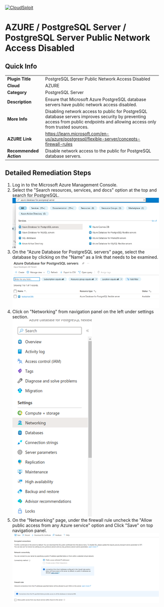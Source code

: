 [![CloudSploit](https://cloudsploit.com/img/logo-new-big-text-100.png "CloudSploit")](https://cloudsploit.com)

# AZURE / PostgreSQL Server / PostgreSQL Server Public Network Access Disabled

## Quick Info

| | |
|-|-|
| **Plugin Title** | PostgreSQL Server Public Network Access Disabled |
| **Cloud** | AZURE |
| **Category** | PostgreSQL Server |
| **Description** | Ensure that Microsoft Azure PostgreSQL database servers have public network access disabled. |
| **More Info** | Disabling network access to public for PostgreSQL database servers improves security by preventing access from public endpoints and allowing access only from trusted sources. |
| **AZURE Link** | https://learn.microsoft.com/en-us/azure/postgresql/flexible-server/concepts-firewall-rules |
| **Recommended Action** | Disable network access to the public for PostgreSQL database servers. |

## Detailed Remediation Steps
1. Log in to the Microsoft Azure Management Console.
2. Select the "Search resources, services, and docs" option at the top and search for PostgreSQL. </br> <img src="/resources/azure/postgresqlserver/postgresql-public-access-disabled/step2.png"/>
3. On the "Azure Database for PostgreSQL servers" page, select the database by clicking on the "Name" as a link that needs to be examined.</br> <img src="/resources/azure/postgresqlserver/postgresql-public-access-disabled/step3.png"/>
4. Click on "Networking" from navigation panel on the left under settings section.</br> <img src="/resources/azure/postgresqlserver/postgresql-public-access-disabled/step4.png"/>
5. On the "Networking" page, under the firewall rule uncheck the "Allow public access from any Azure service" option and Click "Save" on top navigation panel.</br> <img src="/resources/azure/postgresqlserver/postgresql-public-access-disabled/step5.png"/>



